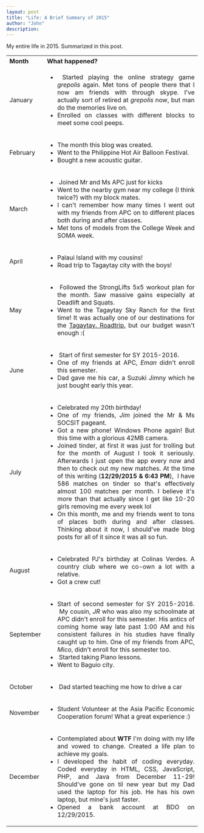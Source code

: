 ```yaml
---
layout: post
title: "Life: A Brief Summary of 2015"
author: "John"
description: 
---
```

My entire life in 2015. Summarized in this post.

<!--more-->
<table>
<tbody>
<tr>
<th style="text-align: justify;">Month</th>
<th style="text-align: justify;">What happened?</th>
</tr>
<tr style="text-align: justify;">
<td>January</td>
<td>
<ul>
	<li> Started playing the online strategy game <em>grepolis</em> again. Met tons of people there that I now am friends with through skype. I've actually sort of retired at<em> grepolis</em> now, but man do the memories live on.</li>
	<li>Enrolled on classes with different blocks to meet some cool peeps.</li>
</ul>
</td>
</tr>
<tr style="text-align: justify;">
<td>February</td>
<td>
<ul>
	<li>The month this blog was created.</li>
	<li>Went to the Philippine Hot Air Balloon Festival.</li>
	<li>Bought a new acoustic guitar.</li>
</ul>
</td>
</tr>
<tr style="text-align: justify;">
<td>March</td>
<td>
<ul>
	<li> Joined Mr and Ms APC just for kicks</li>
	<li>Went to the nearby gym near my college (I think twice?) with my block mates.</li>
	<li>I can't remember how many times I went out with my friends from APC on to different places both during and after classes.</li>
	<li>Met tons of models from the College Week and SOMA week.</li>
</ul>
</td>
</tr>
<tr style="text-align: justify;">
<td>April</td>
<td>
<ul>
	<li>Palaui Island with my cousins!</li>
	<li>Road trip to Tagaytay city with the boys!</li>
</ul>
</td>
</tr>
<tr style="text-align: justify;">
<td>May</td>
<td>
<ul>
	<li> Followed the StrongLifts 5x5 workout plan for the month. Saw massive gains especially at Deadlift and Squats.</li>
	<li>Went to the Tagaytay Sky Ranch for the first time! It was actually one of our destinations for the <a href="https://icenation.wordpress.com/2015/04/14/april-14-2015-tagaytay-roadtrip-bitch/" target="_blank" rel="noopener">Tagaytay. Roadtrip.</a> but our budget wasn't enough :(</li>
</ul>
</td>
</tr>
<tr style="text-align: justify;">
<td>June</td>
<td>
<ul>
	<li> Start of first semester for SY 2015-2016.</li>
	<li>One of my friends at APC, <em>Eman</em> didn't enroll this semester.</li>
	<li>Dad gave me his car, a Suzuki Jimny which he just bought early this year.</li>
</ul>
</td>
</tr>
<tr style="text-align: justify;">
<td>July</td>
<td>
<ul>
	<li>Celebrated my 20th birthday!</li>
	<li>One of my friends, <em>Jim</em> joined the Mr & Ms SOCSIT pageant.</li>
	<li>Got a new phone! Windows Phone again! But this time with a glorious 42MB camera.</li>
	<li>Joined tinder, at first it was just for trolling but for the month of August I took it seriously. Afterwards I just open the app every now and then to check out my new matches. At the time of this writing (<strong>12/29/2015 & 6:43 PM</strong>),  I have 586 matches on tinder so that's effectively almost 100 matches per month. I believe it's more than that actually since I get like 10-20 girls removing me every week lol</li>
	<li>On this month, me and my friends went to tons of places both during and after classes. Thinking about it now, I should've made blog posts for all of it since it was all so fun.</li>
</ul>
</td>
</tr>
<tr style="text-align: justify;">
<td>August</td>
<td>
<ul>
	<li>Celebrated PJ's birthday at Colinas Verdes. A country club where we co-own a lot with a relative.</li>
	<li>Got a crew cut!</li>
</ul>
</td>
</tr>
<tr style="text-align: justify;">
<td>September</td>
<td>
<ul>
	<li>Start of second semester for SY 2015-2016.  My cousin, <em>JR</em> who was also my schoolmate at APC didn't enroll for this semester. His antics of coming home way late past 1:00 AM and his consistent failures in his studies have finally caught up to him. One of my friends from APC, <em>Mico</em>, didn't enroll for this semester too.</li>
	<li> Started taking Piano lessons.</li>
	<li>Went to Baguio city.</li>
</ul>
</td>
</tr>
<tr style="text-align: justify;">
<td>October</td>
<td>
<ul>
	<li> Dad started teaching me how to drive a car</li>
</ul>
</td>
</tr>
<tr style="text-align: justify;">
<td>November</td>
<td>
<ul>
	<li>Student Volunteer at the Asia Pacific Economic Cooperation forum! What a great experience :)</li>
</ul>
</td>
</tr>
<tr style="text-align: justify;">
<td>December</td>
<td>
<ul>
	<li>Contemplated about <strong>WTF</strong> I'm doing with my life and vowed to change. Created a life plan to achieve my goals.</li>
	<li>I developed the habit of coding everyday. Coded everyday in HTML, CSS, JavaScript, PHP, and Java from December 11-29! Should've gone on til new year but my Dad used the laptop for his job. He has his own laptop, but mine's just faster.</li>
	<li>Opened a bank account at BDO on 12/29/2015.</li>
</ul>
</td>
</tr>
</tbody>
</table>
